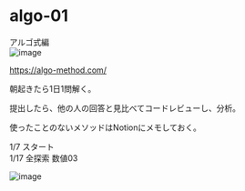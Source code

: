 # algo-01


アルゴ式編  
![image](https://user-images.githubusercontent.com/110599239/212088086-04cdf869-8d6d-4c87-b878-9a22e207eb46.png)

https://algo-method.com/

朝起きたら1日1問解く。

提出したら、他の人の回答と見比べてコードレビューし、分析。

使ったことのないメソッドはNotionにメモしておく。


1/7 スタート<br>
1/17 全探索 数値03




![image](https://user-images.githubusercontent.com/110599239/212088711-99cffd94-10d0-4354-9dd5-c43e063c4505.png)
